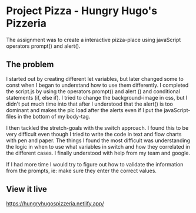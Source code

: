 # Project Pizza - Hungry Hugo's Pizzeria

The assignment was to create a interactive pizza-place using javaScript operators prompt() and alert().

## The problem

I started out by creating different let variables, but later changed some to const when I began to understand how to use them differently. I completed the script.js by using the operators prompt() and alert () and conditional statements (if, else if). I tried to change the background-image in css, but I didn't put much time into that after I understood that the alert() is too dominant and makes the pic load after the alerts even if I put the javaScript-files in the bottom of my body-tag.

I then tackled the stretch-goals with the switch approach. I found this to be very difficult even though I tried to write the code in text and flow charts with pen and paper. The things I found the most difficult was understanding the logic in when to use what variables in switch and how they correlated in the different cases. I finally understood with help from my team and google.

If I had more time I would try to figure out how to validate the information from the prompts, ie: make sure they enter the correct values.

## View it live

https://hungryhugospizzeria.netlify.app/
